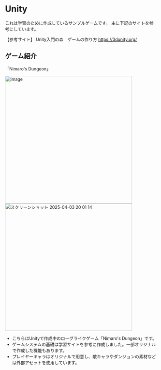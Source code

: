 # Unity
これは学習のために作成しているサンプルゲームです。
主に下記のサイトを参考にしています。

【参考サイト】
Unity入門の森　ゲームの作り方
https://3dunity.org/

## ゲーム紹介
「Nimaro's Dungeon」

<img width="420" alt="image" src="https://github.com/user-attachments/assets/bd0b3152-0200-4ab5-acbe-bb552eecee4e" />
<img width="420" alt="スクリーンショット 2025-04-03 20 01 14" src="https://github.com/user-attachments/assets/046e87f2-d83c-41e1-b696-8c7e98ed529b" />

- こちらはUnityで作成中のローグライクゲーム「Nimaro's Dungeon」です。
- ゲームシステムの基礎は学習サイトを参考に作成しました。一部オリジナルで作成した機能もあります。
- プレイヤーキャラはオリジナルで用意し、敵キャラやダンジョンの素材などは外部アセットを使用しています。
